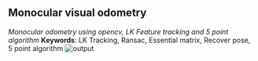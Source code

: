## Monocular visual odometry
*Monocular odometry using opencv, LK Feature tracking and 5 point algorithm*
**Keywords**: LK Tracking, Ransac, Essential matrix, Recover pose, 5 point algorithm
![output](https://github.com/suryaprakashrajkumar/Mono_Visual_Odometry/raw/main/output.gif)
